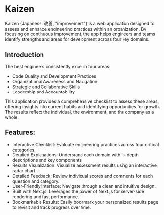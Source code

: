 # Kaizen
Kaizen (Japanese: 改善, "improvement") is a web application designed to assess and enhance engineering practices within an organization. By focusing on continuous improvement, the app helps engineers and teams identify strengths and areas for development across four key domains.

## Introduction
The best engineers consistently excel in four areas:

- Code Quality and Development Practices
- Organizational Awareness and Navigation
- Strategic and Collaborative Skills
- Leadership and Accountability

This application provides a comprehensive checklist to assess these areas, offering insights into current habits and identifying opportunities for growth. The results reflect the individual, the environment, and the company as a whole.

## Features:
- Interactive Checklist: Evaluate engineering practices across four critical categories.
- Detailed Explanations: Understand each domain with in-depth descriptions and key components.
- Results Visualization: Visualize assessment results using an interactive radar chart.
- Detailed Feedback: Review individual scores and comments for each question and category.
- User-Friendly Interface: Navigate through a clean and intuitive design.
- Built with Next.js: Leverages the power of Next.js for server-side rendering and fast performance.
- Bookmarkable Results: Easily bookmark your personalized results page to revisit and track progress over time.
